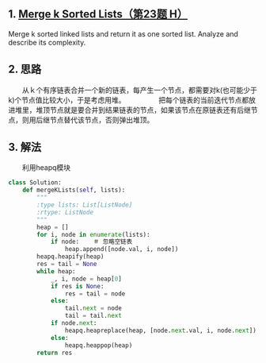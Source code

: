 ## 1. [Merge k Sorted Lists（第23题 H）](https://leetcode.com/problems/merge-k-sorted-lists/description/)

Merge k sorted linked lists and return it as one sorted list. Analyze and describe its complexity.

## 2. 思路
　　从ｋ个有序链表合并一个新的链表，每产生一个节点，都需要对k(也可能少于k)个节点值比较大小，于是考虑用堆。　　　
　　把每个链表的当前迭代节点都放进堆里，堆顶节点就是要合并到结果链表的节点，如果该节点在原链表还有后继节点，则用后继节点替代该节点，否则弹出堆顶。


## 3. 解法
　　利用heapq模块
```python
class Solution:
    def mergeKLists(self, lists):
        """
        :type lists: List[ListNode]
        :rtype: ListNode
        """
        heap = []
        for i, node in enumerate(lists):
            if node:    ＃ 忽略空链表
                heap.append([node.val, i, node])
        heapq.heapify(heap)
        res = tail = None
        while heap:
            _, i, node = heap[0]
            if res is None:
                res = tail = node
            else:
                tail.next = node
                tail = tail.next
            if node.next:     
                heapq.heapreplace(heap, [node.next.val, i, node.next])
            else:
                heapq.heappop(heap)
        return res
        
```

